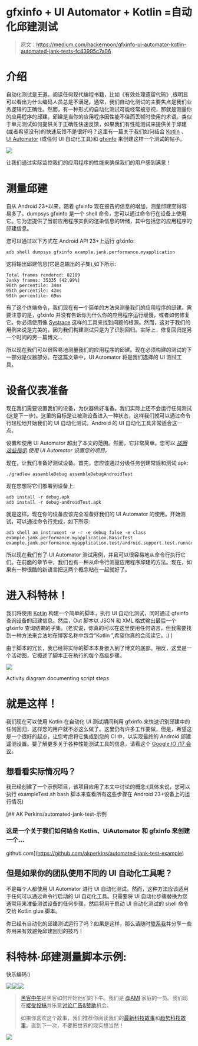 # gfxinfo + UI Automator + Kotlin =自动化邱建测试

> 原文：<https://medium.com/hackernoon/gfxinfo-ui-automator-kotlin-automated-jank-tests-fc43995c7a06>

# 介绍

自动化测试是王道。阅读任何现代编程书籍，比如《有效处理遗留代码》,很明显可以看出为什么编码人员总是不满足。通常，我们自动化测试的主要焦点是我们业务逻辑的正确性。然而，有一种形式的自动化测试可能经常被忽视，那就是测量你的应用程序的邱建。邱建是当你的应用程序因性能不佳而丢帧时使用的术语。类似于单元测试如何提供关于正确性快速反馈，如果我们有性能测试来提供关于邱建(或者希望没有)的快速反馈不是很好吗？这里有一篇关于我们如何结合 [Kotlin](http://kotlinlang.org/) 、 [UI Automator](https://developer.android.com/training/testing/ui-testing/uiautomator-testing.html) (或任何 UI 自动化工具)和 [gfxinfo](https://developer.android.com/training/testing/performance.html) 来创建这样一个测试的帖子。

![](img/01ccb0fa032a339aaf8100e6c5330ef9.png)

让我们通过实际监控我们的应用程序的性能来确保我们的用户感到满意！

# 测量邱建

自从 Android 23+以来，随着 gfxinfo 现在报告的信息的增加，测量邱建变得容易多了。dumpsys gfxinfo 是一个 shell 命令，您可以通过命令行在设备上使用它。它为您提供了当前应用程序实例的渲染信息的转储，其中包括您的应用程序的邱建信息。

您可以通过以下方式在 Android API 23+上运行 gfxinfo:

`adb shell dumpsys gfxinfo example.jank.performance.myapplication`

这将输出邱建信息(它是总输出的子集),如下所示:

```
Total frames rendered: 82189
Janky frames: 35335 (42.99%)
90th percentile: 34ms
95th percentile: 42ms
99th percentile: 69ms
```

有了这个终端命令，我们现在有一个简单的方法来测量我们的应用程序的邱建。需要注意的是，gfxinfo 并没有告诉你为什么你的应用程序运行缓慢，或者如何修复它。你必须使用像 [Systrace](https://developer.android.com/studio/profile/systrace.html) 这样的工具来找到问题的根源。然而，这对于我们的用例来说是完美的，因为我们构建测试只是为了识别回归。实际上，修复回归是另一个时间的另一篇博文…

所以现在我们可以很容易地测量我们的应用程序的邱建。现在必须构建的测试的下一部分是仪器部分。在这篇文章中，UI Automator 将是我们选择的 UI 测试工具。

# 设备仪表准备

现在我们需要设置我们的设备，为仪器做好准备。我们实际上还不会运行任何测试(这是下一步)。这里的目标是让被测设备进入一种状态，这样我们就可以通过命令行轻松地开始我们的 UI 自动化测试。Android 的 UI 自动化工具非常适合这一点。

设置和使用 UI Automator 超出了本文的范围。然而，它非常简单。您可以 [*按照这些指示*](https://developer.android.com/training/testing/ui-testing/uiautomator-testing.html) *使用 UI Automator 设置您的项目。*

现在，让我们准备好测试设备。首先，您应该通过分级任务创建常规和测试 apk:

```
./gradlew assembleDebug assembleDebugAndroidTest
```

现在您想将它们部署到设备上:

```
adb install -r debug.apk
adb install -r debug-androidTest.apk
```

就是这样。现在你的设备应该完全准备好我们的 UI Automator 的使用。开始测试，可以通过命令行完成，如下所示:

```
adb shell am instrument -w -r -e debug false -e class example.jank.performance.myapplication.BasicTest example.jank.performance.myapplication.test/android.support.test.runner.AndroidJUnitRunner
```

所以现在我们有了 UI Automator 测试用例，并且可以很容易地从命令行执行它们。在前面的章节中，我们也有一种从命令行测量应用程序邱建的方法。现在，如果有一种很酷的新语言把这两个概念粘在一起就好了。

# 进入科特林！

我们将使用 [Kotlin](https://hackernoon.com/tagged/kotlin) 构建一个简单的脚本，执行 UI 自动化测试，同时通过 gfxinfo 查询设备的邱建信息。然后，Out 脚本以 JSON 和 XML 格式输出最后一个 gfxinfo 查询结果的子集。(老实说，你真的可以在这里使用任何语言，但我需要找到一种方法来合法地在博客名称中包含“Kotlin ”,希望你真的会阅读它。:) )

由于脚本的冗长，我已经将实际的脚本本身嵌入到了博文的底部。相反，这里是一个活动图，它概述了脚本正在执行的每个高级步骤。

![](img/9f61f5b8384e8b163843dcd7201a185c.png)

Activity diagram documenting script steps

# 就是这样！

我们现在可以使用 Kotlin 在自动化 UI 测试期间利用 gfxinfo 来快速识别邱建中的任何回归，这样您的用户就不必这么做了。这里仍有许多工作要做，但是，希望这是一个很好的起点，让您考虑将它集成到您的 CI 中，以实现最终的 Android 邱建遥测设置。要了解更多关于各种性能测试工具的信息，请看这个 [Google IO /17 会议](https://www.youtube.com/watch?v=Qfo5fdoXrTU)。

## 想看看实际情况吗？

我已经创建了一个示例项目，该项目应用了本文中讨论的概念:(具体来说，您可以执行 exampleTest.sh bash 脚本来查看所有这些步骤在 Android 23+设备上的运行情况)

[](https://github.com/akperkins/automated-jank-test-example) [## AK Perkins/automated-jank-test-示例

### 这是一个关于我们如何结合 Kotlin、UiAutomator 和 gfxinfo 来创建一个…

github.com](https://github.com/akperkins/automated-jank-test-example) 

## 但是如果你的团队使用不同的 UI 自动化工具呢？

不是每个人都使用 UI Automator 进行 UI 自动化测试。然而，这种方法应该适用于任何可以通过命令行启动的 UI 自动化工具。只需要将 UI 自动化步骤替换为您通常用来准备测试设备的任何步骤，然后将用于启动 UI 自动化测试的 shell 命令交给 Kotlin glue 脚本。

你已经有自动化的邱建测试运行了吗？如果是这样，那么请随时[联系我](https://twitter.com/akperkins1)并分享一些你用来有效避免邱建回归的技巧！

# 科特林·邱建测量脚本示例:

快乐编码:)

[![](img/50ef4044ecd4e250b5d50f368b775d38.png)](http://bit.ly/HackernoonFB)[![](img/979d9a46439d5aebbdcdca574e21dc81.png)](https://goo.gl/k7XYbx)[![](img/2930ba6bd2c12218fdbbf7e02c8746ff.png)](https://goo.gl/4ofytp)

> [黑客中午](http://bit.ly/Hackernoon)是黑客如何开始他们的下午。我们是 [@AMI](http://bit.ly/atAMIatAMI) 家庭的一员。我们现在[接受投稿](http://bit.ly/hackernoonsubmission)并乐意[讨论广告&赞助](mailto:partners@amipublications.com)机会。
> 
> 如果你喜欢这个故事，我们推荐你阅读我们的[最新科技故事](http://bit.ly/hackernoonlatestt)和[趋势科技故事](https://hackernoon.com/trending)。直到下一次，不要把世界的现实想当然！

![](img/be0ca55ba73a573dce11effb2ee80d56.png)